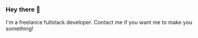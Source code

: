 ### Hey there 👋

I'm a freelance fullstack developer. Contact me if you want me to make you something!
